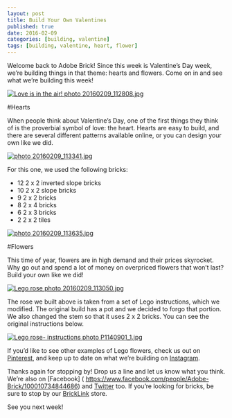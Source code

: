 ```yaml
---
layout: post
title: Build Your Own Valentines
published: true
date: 2016-02-09
categories: [building, valentine]
tags: [building, valentine, heart, flower]
---
```


Welcome back to Adobe Brick!  Since this week is Valentine’s Day week, we’re building things in that theme: hearts and flowers.  Come on in and see what we’re building this week!

<a href="http://s63.photobucket.com/user/anellas/media/20160209_112808.jpg.html" target="_blank"><img src="http://i63.photobucket.com/albums/h144/anellas/20160209_112808.jpg" border="0" alt="Love is in the air! photo 20160209_112808.jpg"/></a>

#Hearts

When people think about Valentine’s Day, one of the first things they think of is the proverbial symbol of love: the heart.  Hearts are easy to build, and there are several different patterns available online, or you can design your own like we did.

<a href="http://s63.photobucket.com/user/anellas/media/20160209_113341.jpg.html" target="_blank"><img src="http://i63.photobucket.com/albums/h144/anellas/20160209_113341.jpg" border="0" alt=" photo 20160209_113341.jpg"/></a>

For this one, we used the following bricks:

* 12 2 x 2 inverted slope bricks
* 10 2 x 2 slope bricks
* 9 2 x 2 bricks
* 8 2 x 4 bricks
* 6 2 x 3 bricks
* 2 2 x 2 tiles

<a href="http://s63.photobucket.com/user/anellas/media/20160209_113635.jpg.html" target="_blank"><img src="http://i63.photobucket.com/albums/h144/anellas/20160209_113635.jpg" border="0" alt=" photo 20160209_113635.jpg"/></a>

#Flowers

This time of year, flowers are in high demand and their prices skyrocket.  Why go out and spend a lot of money on overpriced flowers that won’t last?  Build your own like we did!

<a href="http://s63.photobucket.com/user/anellas/media/20160209_113050.jpg.html" target="_blank"><img src="http://i63.photobucket.com/albums/h144/anellas/20160209_113050.jpg" border="0" alt="Lego rose photo 20160209_113050.jpg"/></a>

The rose we built above is taken from a set of Lego instructions, which we modified.  The original build has a pot and we decided to forgo that portion.  We also changed the stem so that it uses 2 x 2 bricks.  You can see the original instructions below.

<a href="http://s63.photobucket.com/user/anellas/media/P1140901_1.jpg.html" target="_blank"><img src="http://i63.photobucket.com/albums/h144/anellas/P1140901_1.jpg" border="0" alt="Lego rose- instructions photo P1140901_1.jpg"/></a>

If you’d like to see other examples of Lego flowers, check us out on [Pinterest]( https://www.pinterest.com/adobebrick/), and keep up to date on what we’re building on [Instagram]( https://www.instagram.com/adobe_brick/).


Thanks again for stopping by!  Drop us a line and let us know what you think.   We’re also on [Facebook] ( https://www.facebook.com/people/Adobe-Brick/100010734844686) and [Twitter]( https://twitter.com/AdobeBrick)  too.  If you’re looking for bricks, be sure to stop by our [BrickLink]( http://www.bricklink.com/store.asp?p=AdobeBrick) store.

See you next week!


